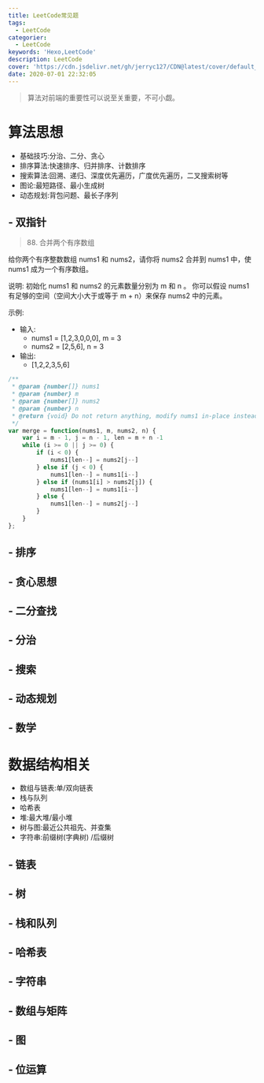 ```yaml
---
title: LeetCode常见题
tags:
  - LeetCode
categorier:
  - LeetCode
keywords: 'Hexo,LeetCode'
description: LeetCode
cover: 'https://cdn.jsdelivr.net/gh/jerryc127/CDN@latest/cover/default_bg.png'
date: 2020-07-01 22:32:05
---
```


> 算法对前端的重要性可以说至关重要，不可小觑。

# 算法思想

- 基础技巧:分治、二分、贪心
- 排序算法:快速排序、归并排序、计数排序
- 搜索算法:回溯、递归、深度优先遍历，广度优先遍历，二叉搜索树等
- 图论:最短路径、最小生成树
- 动态规划:背包问题、最长子序列

## - 双指针

> 88. 合并两个有序数组

给你两个有序整数数组 nums1 和 nums2，请你将 nums2 合并到 nums1 中，使 nums1 成为一个有序数组。

说明:
初始化 nums1 和 nums2 的元素数量分别为 m 和 n 。
你可以假设 nums1 有足够的空间（空间大小大于或等于 m + n）来保存 nums2 中的元素。

示例:
- 输入:
    - nums1 = [1,2,3,0,0,0], m = 3
    - nums2 = [2,5,6],       n = 3
- 输出: 
    - [1,2,2,3,5,6]

```js
/**
 * @param {number[]} nums1
 * @param {number} m
 * @param {number[]} nums2
 * @param {number} n
 * @return {void} Do not return anything, modify nums1 in-place instead.
 */
var merge = function(nums1, m, nums2, n) {
    var i = m - 1, j = n - 1, len = m + n -1
    while (i >= 0 || j >= 0) {
        if (i < 0) {
            nums1[len--] = nums2[j--]            
        } else if (j < 0) {
            nums1[len--] = nums1[i--]
        } else if (nums1[i] > nums2[j]) {
            nums1[len--] = nums1[i--]
        } else {
            nums1[len--] = nums2[j--]
        }
    }
};
```

## - 排序

## - 贪心思想

## - 二分查找

## - 分治

## - 搜索

## - 动态规划

## - 数学


# 数据结构相关

- 数组与链表:单/双向链表
- 栈与队列
- 哈希表
- 堆:最大堆/最小堆
- 树与图:最近公共祖先、并查集
- 字符串:前缀树(字典树) /后缀树

## - 链表

## - 树

## - 栈和队列

## - 哈希表

## - 字符串

## - 数组与矩阵

## - 图

## - 位运算



